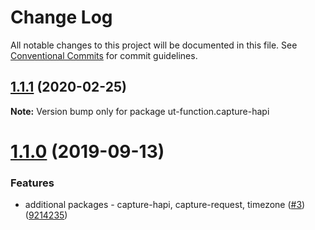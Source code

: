# Change Log

All notable changes to this project will be documented in this file.
See [Conventional Commits](https://conventionalcommits.org) for commit guidelines.

## [1.1.1](https://github.com/softwaregroup-bg/ut-function/compare/ut-function.merge@1.5.4...ut-function.capture-hapi@1.1.1) (2020-02-25)

**Note:** Version bump only for package ut-function.capture-hapi





# [1.1.0](https://github.com/softwaregroup-bg/ut-function/compare/ut-function.template@1.3.1...ut-function.capture-hapi@1.1.0) (2019-09-13)


### Features

* additional packages - capture-hapi, capture-request, timezone ([#3](https://github.com/softwaregroup-bg/ut-function/issues/3)) ([9214235](https://github.com/softwaregroup-bg/ut-function/commit/9214235))

